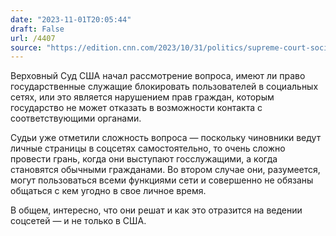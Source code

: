 ```yaml
---
date: "2023-11-01T20:05:44"
draft: False
url: /4407
source: "https://edition.cnn.com/2023/10/31/politics/supreme-court-social-media-first-amendment/index.html"
---
```


Верховный Суд США начал рассмотрение вопроса, имеют ли право государственные служащие блокировать пользователей в социальных сетях, или это является нарушением прав граждан, которым государство не может отказать в возможности контакта с соответствующими органами.

Судьи уже отметили сложность вопроса — поскольку чиновники ведут личные страницы в соцсетях самостоятельно, то очень сложно провести грань, когда они выступают госслужащими, а когда становятся обычными гражданами. Во втором случае они, разумеется, могут пользоваться всеми функциями сети и совершенно не обязаны общаться с кем угодно в свое личное время.

В общем, интересно, что они решат и как это отразится на ведении соцсетей — и не только в США.
